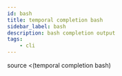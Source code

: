 ```yaml
---
id: bash
title: temporal completion bash
sidebar_label: bash
description: bash completion output
tags:
	- cli
---
```


source <(temporal completion bash)

